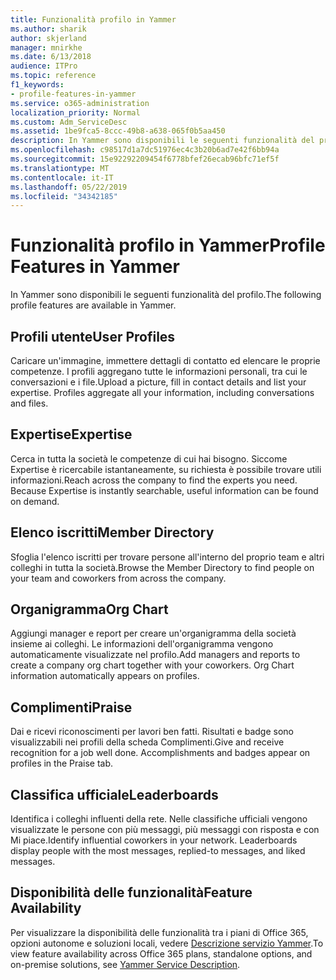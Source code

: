 ```yaml
---
title: Funzionalità profilo in Yammer
ms.author: sharik
author: skjerland
manager: mnirkhe
ms.date: 6/13/2018
audience: ITPro
ms.topic: reference
f1_keywords:
- profile-features-in-yammer
ms.service: o365-administration
localization_priority: Normal
ms.custom: Adm_ServiceDesc
ms.assetid: 1be9fca5-8ccc-49b8-a638-065f0b5aa450
description: In Yammer sono disponibili le seguenti funzionalità del profilo.
ms.openlocfilehash: c98517d1a7dc51976ec4c3b20b6ad7e42f6bb94a
ms.sourcegitcommit: 15e92292209454f6778bfef26ecab96bfc71ef5f
ms.translationtype: MT
ms.contentlocale: it-IT
ms.lasthandoff: 05/22/2019
ms.locfileid: "34342185"
---
```

# <a name="profile-features-in-yammer"></a><span data-ttu-id="7cd8a-103">Funzionalità profilo in Yammer</span><span class="sxs-lookup"><span data-stu-id="7cd8a-103">Profile Features in Yammer</span></span>

<span data-ttu-id="7cd8a-104">In Yammer sono disponibili le seguenti funzionalità del profilo.</span><span class="sxs-lookup"><span data-stu-id="7cd8a-104">The following profile features are available in Yammer.</span></span>
  
## <a name="user-profiles"></a><span data-ttu-id="7cd8a-105">Profili utente</span><span class="sxs-lookup"><span data-stu-id="7cd8a-105">User Profiles</span></span>
<span data-ttu-id="7cd8a-106"><a name="bkmk_UserProfiles"> </a></span><span class="sxs-lookup"><span data-stu-id="7cd8a-106"></span></span>

<span data-ttu-id="7cd8a-p101">Caricare un'immagine, immettere dettagli di contatto ed elencare le proprie competenze. I profili aggregano tutte le informazioni personali, tra cui le conversazioni e i file.</span><span class="sxs-lookup"><span data-stu-id="7cd8a-p101">Upload a picture, fill in contact details and list your expertise. Profiles aggregate all your information, including conversations and files.</span></span>
  
## <a name="expertise"></a><span data-ttu-id="7cd8a-109">Expertise</span><span class="sxs-lookup"><span data-stu-id="7cd8a-109">Expertise</span></span>
<span data-ttu-id="7cd8a-110"><a name="bkmk_Expertise"> </a></span><span class="sxs-lookup"><span data-stu-id="7cd8a-110"></span></span>

<span data-ttu-id="7cd8a-p102">Cerca in tutta la società le competenze di cui hai bisogno. Siccome Expertise è ricercabile istantaneamente, su richiesta è possibile trovare utili informazioni.</span><span class="sxs-lookup"><span data-stu-id="7cd8a-p102">Reach across the company to find the experts you need. Because Expertise is instantly searchable, useful information can be found on demand.</span></span>
  
## <a name="member-directory"></a><span data-ttu-id="7cd8a-113">Elenco iscritti</span><span class="sxs-lookup"><span data-stu-id="7cd8a-113">Member Directory</span></span>
<span data-ttu-id="7cd8a-114"><a name="bkmk_MemberDirectory"> </a></span><span class="sxs-lookup"><span data-stu-id="7cd8a-114"></span></span>

<span data-ttu-id="7cd8a-115">Sfoglia l'elenco iscritti per trovare persone all'interno del proprio team e altri colleghi in tutta la società.</span><span class="sxs-lookup"><span data-stu-id="7cd8a-115">Browse the Member Directory to find people on your team and coworkers from across the company.</span></span>
  
## <a name="org-chart"></a><span data-ttu-id="7cd8a-116">Organigramma</span><span class="sxs-lookup"><span data-stu-id="7cd8a-116">Org Chart</span></span>
<span data-ttu-id="7cd8a-117"><a name="bkmk_OrgChart"> </a></span><span class="sxs-lookup"><span data-stu-id="7cd8a-117"></span></span>

<span data-ttu-id="7cd8a-p103">Aggiungi manager e report per creare un'organigramma della società insieme ai colleghi. Le informazioni dell'organigramma vengono automaticamente visualizzate nel profilo.</span><span class="sxs-lookup"><span data-stu-id="7cd8a-p103">Add managers and reports to create a company org chart together with your coworkers. Org Chart information automatically appears on profiles.</span></span>
  
## <a name="praise"></a><span data-ttu-id="7cd8a-120">Complimenti</span><span class="sxs-lookup"><span data-stu-id="7cd8a-120">Praise</span></span>
<span data-ttu-id="7cd8a-121"><a name="bkmk_Praise"> </a></span><span class="sxs-lookup"><span data-stu-id="7cd8a-121"></span></span>

<span data-ttu-id="7cd8a-p104">Dai e ricevi riconoscimenti per lavori ben fatti. Risultati e badge sono visualizzabili nei profili della scheda Complimenti.</span><span class="sxs-lookup"><span data-stu-id="7cd8a-p104">Give and receive recognition for a job well done. Accomplishments and badges appear on profiles in the Praise tab.</span></span>
  
## <a name="leaderboards"></a><span data-ttu-id="7cd8a-124">Classifica ufficiale</span><span class="sxs-lookup"><span data-stu-id="7cd8a-124">Leaderboards</span></span>
<span data-ttu-id="7cd8a-125"><a name="bkmk_Leaderboards"> </a></span><span class="sxs-lookup"><span data-stu-id="7cd8a-125"></span></span>

<span data-ttu-id="7cd8a-p105">Identifica i colleghi influenti della rete. Nelle classifiche ufficiali vengono visualizzate le persone con più messaggi, più messaggi con risposta e con Mi piace.</span><span class="sxs-lookup"><span data-stu-id="7cd8a-p105">Identify influential coworkers in your network. Leaderboards display people with the most messages, replied-to messages, and liked messages.</span></span>
  
## <a name="feature-availability"></a><span data-ttu-id="7cd8a-128">Disponibilità delle funzionalità</span><span class="sxs-lookup"><span data-stu-id="7cd8a-128">Feature Availability</span></span>
<span data-ttu-id="7cd8a-129"><a name="bkmk_Leaderboards"> </a></span><span class="sxs-lookup"><span data-stu-id="7cd8a-129"></span></span>

<span data-ttu-id="7cd8a-130">Per visualizzare la disponibilità delle funzionalità tra i piani di Office 365, opzioni autonome e soluzioni locali, vedere [Descrizione servizio Yammer](yammer-service-description.md).</span><span class="sxs-lookup"><span data-stu-id="7cd8a-130">To view feature availability across Office 365 plans, standalone options, and on-premise solutions, see [Yammer Service Description](yammer-service-description.md).</span></span>
  

